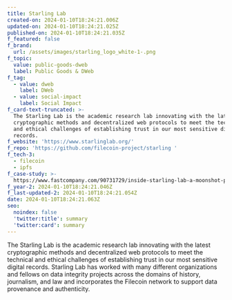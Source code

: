```yaml
---
title: Starling Lab
created-on: 2024-01-10T18:24:21.006Z
updated-on: 2024-01-10T18:24:21.025Z
published-on: 2024-01-10T18:24:21.035Z
f_featured: false
f_brand:
  url: /assets/images/starling_logo_white-1-.png
f_topic:
  value: public-goods-dweb
  label: Public Goods & DWeb
f_tag:
  - value: dweb
    label: DWeb
  - value: social-impact
    label: Social Impact
f_card-text-truncated: >-
  The Starling Lab is the academic research lab innovating with the latest
  cryptographic methods and decentralized web protocols to meet the technical
  and ethical challenges of establishing trust in our most sensitive digital
  records.
f_website: 'https://www.starlinglab.org/'
f_repo: 'https://github.com/filecoin-project/starling '
f_tech-3:
  - filecoin
  - ipfs
f_case-study: >-
  https://www.fastcompany.com/90731729/inside-starling-lab-a-moonshot-project-to-preserve-the-worlds-most-important-information 
f_year-2: 2024-01-10T18:24:21.046Z
f_last-updated-2: 2024-01-10T18:24:21.054Z
date: 2024-01-10T18:24:21.063Z
seo:
  noindex: false
  'twitter:title': summary
  'twitter:card': summary
---
```

The Starling Lab is the academic research lab innovating with the latest cryptographic methods and decentralized web protocols to meet the technical and ethical challenges of establishing trust in our most sensitive digital records. Starling Lab has worked with many different organizations and fellows on data integrity projects across the domains of history, journalism, and law and incorporates the Filecoin network to support data provenance and authenticity.
